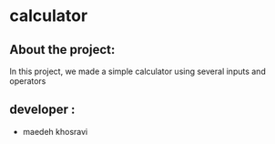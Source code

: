 # calculator

## About the project:
In this project, we made a simple calculator using several inputs and operators



## developer :

- maedeh khosravi

